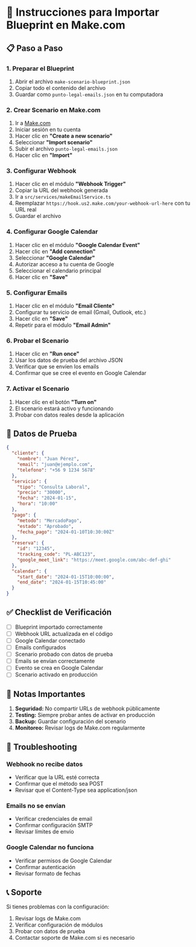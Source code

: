 # 🚀 Instrucciones para Importar Blueprint en Make.com

## 📋 Paso a Paso

### 1. Preparar el Blueprint
1. Abrir el archivo `make-scenario-blueprint.json`
2. Copiar todo el contenido del archivo
3. Guardar como `punto-legal-emails.json` en tu computadora

### 2. Crear Scenario en Make.com
1. Ir a [Make.com](https://www.make.com)
2. Iniciar sesión en tu cuenta
3. Hacer clic en **"Create a new scenario"**
4. Seleccionar **"Import scenario"**
5. Subir el archivo `punto-legal-emails.json`
6. Hacer clic en **"Import"**

### 3. Configurar Webhook
1. Hacer clic en el módulo **"Webhook Trigger"**
2. Copiar la URL del webhook generada
3. Ir a `src/services/makeEmailService.ts`
4. Reemplazar `https://hook.us2.make.com/your-webhook-url-here` con tu URL real
5. Guardar el archivo

### 4. Configurar Google Calendar
1. Hacer clic en el módulo **"Google Calendar Event"**
2. Hacer clic en **"Add connection"**
3. Seleccionar **"Google Calendar"**
4. Autorizar acceso a tu cuenta de Google
5. Seleccionar el calendario principal
6. Hacer clic en **"Save"**

### 5. Configurar Emails
1. Hacer clic en el módulo **"Email Cliente"**
2. Configurar tu servicio de email (Gmail, Outlook, etc.)
3. Hacer clic en **"Save"**
4. Repetir para el módulo **"Email Admin"**

### 6. Probar el Scenario
1. Hacer clic en **"Run once"**
2. Usar los datos de prueba del archivo JSON
3. Verificar que se envíen los emails
4. Confirmar que se cree el evento en Google Calendar

### 7. Activar el Scenario
1. Hacer clic en el botón **"Turn on"**
2. El scenario estará activo y funcionando
3. Probar con datos reales desde la aplicación

## 🧪 Datos de Prueba

```json
{
  "cliente": {
    "nombre": "Juan Pérez",
    "email": "juan@ejemplo.com",
    "telefono": "+56 9 1234 5678"
  },
  "servicio": {
    "tipo": "Consulta Laboral",
    "precio": "30000",
    "fecha": "2024-01-15",
    "hora": "10:00"
  },
  "pago": {
    "metodo": "MercadoPago",
    "estado": "Aprobado",
    "fecha_pago": "2024-01-10T10:30:00Z"
  },
  "reserva": {
    "id": "12345",
    "tracking_code": "PL-ABC123",
    "google_meet_link": "https://meet.google.com/abc-def-ghi"
  },
  "calendar": {
    "start_date": "2024-01-15T10:00:00",
    "end_date": "2024-01-15T10:45:00"
  }
}
```

## ✅ Checklist de Verificación

- [ ] Blueprint importado correctamente
- [ ] Webhook URL actualizada en el código
- [ ] Google Calendar conectado
- [ ] Emails configurados
- [ ] Scenario probado con datos de prueba
- [ ] Emails se envían correctamente
- [ ] Evento se crea en Google Calendar
- [ ] Scenario activado en producción

## 🚨 Notas Importantes

1. **Seguridad:** No compartir URLs de webhook públicamente
2. **Testing:** Siempre probar antes de activar en producción
3. **Backup:** Guardar configuración del scenario
4. **Monitoreo:** Revisar logs de Make.com regularmente

## 🔧 Troubleshooting

### Webhook no recibe datos
- Verificar que la URL esté correcta
- Confirmar que el método sea POST
- Revisar que el Content-Type sea application/json

### Emails no se envían
- Verificar credenciales de email
- Confirmar configuración SMTP
- Revisar límites de envío

### Google Calendar no funciona
- Verificar permisos de Google Calendar
- Confirmar autenticación
- Revisar formato de fechas

## 📞 Soporte

Si tienes problemas con la configuración:
1. Revisar logs de Make.com
2. Verificar configuración de módulos
3. Probar con datos de prueba
4. Contactar soporte de Make.com si es necesario
